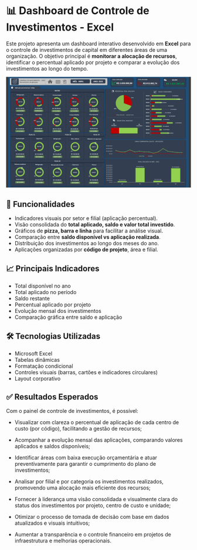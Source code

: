 # 📊 Dashboard de Controle de Investimentos - Excel

Este projeto apresenta um dashboard interativo desenvolvido em **Excel** para o controle de investimentos de capital em diferentes áreas de uma organização. O objetivo principal é **monitorar a alocação de recursos**, identificar o percentual aplicado por projeto e comparar a evolução dos investimentos ao longo do tempo.

![Texto alternativo](./Dashboard-Excel.png)

## 🧩 Funcionalidades

- Indicadores visuais por setor e filial (aplicação percentual).
- Visão consolidada do **total aplicado, saldo e valor total investido**.
- Gráficos de **pizza, barra e linha** para facilitar a análise visual.
- Comparação entre **saldo disponível vs aplicação realizada**.
- Distribuição dos investimentos ao longo dos meses do ano.
- Aplicações organizadas por **código de projeto**, área e filial.

## 📈 Principais Indicadores

- Total disponível no ano
- Total aplicado no período
- Saldo restante
- Percentual aplicado por projeto
- Evolução mensal dos investimentos
- Comparação gráfica entre saldo e aplicação

## 🛠️ Tecnologias Utilizadas

- Microsoft Excel
- Tabelas dinâmicas 
- Formatação condicional
- Controles visuais (barras, cartões e indicadores circulares)
- Layout corporativo

## ✅ Resultados Esperados

Com o painel de controle de investimentos, é possível:

- Visualizar com clareza o percentual de aplicação de cada centro de custo (por código), facilitando a gestão de recursos;

- Acompanhar a evolução mensal das aplicações, comparando valores aplicados e saldos disponíveis;

- Identificar áreas com baixa execução orçamentária e atuar preventivamente para garantir o cumprimento do plano de investimentos;

- Analisar por filial e por categoria os investimentos realizados, promovendo uma alocação mais eficiente dos recursos;

- Fornecer à liderança uma visão consolidada e visualmente clara do status dos investimentos por projeto, centro de custo e unidade;

- Otimizar o processo de tomada de decisão com base em dados atualizados e visuais intuitivos;

- Aumentar a transparência e o controle financeiro em projetos de infraestrutura e melhorias operacionais.


